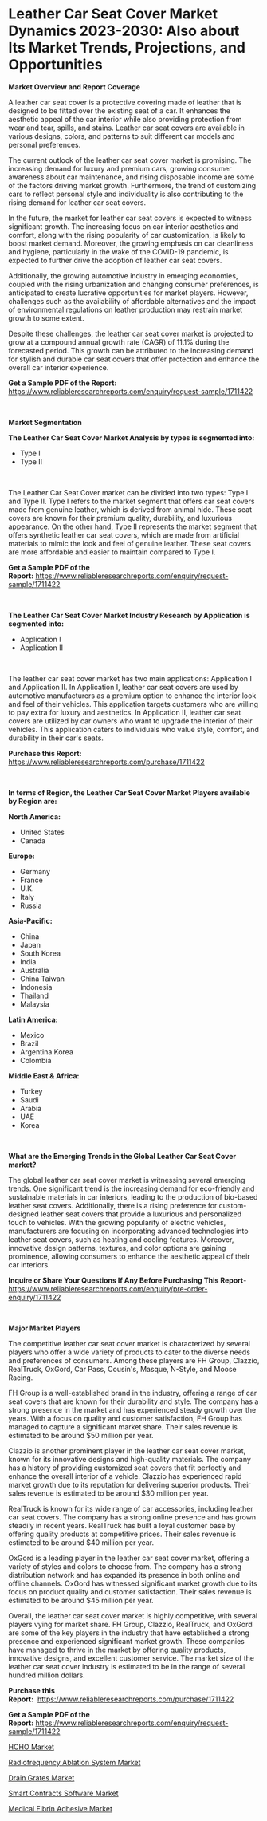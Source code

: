 <p><h1>Leather Car Seat Cover Market Dynamics 2023-2030: Also about Its Market Trends, Projections, and Opportunities</h1></p><p><strong>Market Overview and Report Coverage</strong></p>
<p><p>A leather car seat cover is a protective covering made of leather that is designed to be fitted over the existing seat of a car. It enhances the aesthetic appeal of the car interior while also providing protection from wear and tear, spills, and stains. Leather car seat covers are available in various designs, colors, and patterns to suit different car models and personal preferences.</p><p>The current outlook of the leather car seat cover market is promising. The increasing demand for luxury and premium cars, growing consumer awareness about car maintenance, and rising disposable income are some of the factors driving market growth. Furthermore, the trend of customizing cars to reflect personal style and individuality is also contributing to the rising demand for leather car seat covers.</p><p>In the future, the market for leather car seat covers is expected to witness significant growth. The increasing focus on car interior aesthetics and comfort, along with the rising popularity of car customization, is likely to boost market demand. Moreover, the growing emphasis on car cleanliness and hygiene, particularly in the wake of the COVID-19 pandemic, is expected to further drive the adoption of leather car seat covers.</p><p>Additionally, the growing automotive industry in emerging economies, coupled with the rising urbanization and changing consumer preferences, is anticipated to create lucrative opportunities for market players. However, challenges such as the availability of affordable alternatives and the impact of environmental regulations on leather production may restrain market growth to some extent.</p><p>Despite these challenges, the leather car seat cover market is projected to grow at a compound annual growth rate (CAGR) of 11.1% during the forecasted period. This growth can be attributed to the increasing demand for stylish and durable car seat covers that offer protection and enhance the overall car interior experience.</p></p>
<p><strong>Get a Sample PDF of the Report:</strong> <a href="https://www.reliableresearchreports.com/enquiry/request-sample/1711422">https://www.reliableresearchreports.com/enquiry/request-sample/1711422</a></p>
<p>&nbsp;</p>
<p><strong>Market Segmentation</strong></p>
<p><strong>The Leather Car Seat Cover Market Analysis by types is segmented into:</strong></p>
<p><ul><li>Type I</li><li>Type II</li></ul></p>
<p>&nbsp;</p>
<p><p>The Leather Car Seat Cover market can be divided into two types: Type I and Type II. Type I refers to the market segment that offers car seat covers made from genuine leather, which is derived from animal hide. These seat covers are known for their premium quality, durability, and luxurious appearance. On the other hand, Type II represents the market segment that offers synthetic leather car seat covers, which are made from artificial materials to mimic the look and feel of genuine leather. These seat covers are more affordable and easier to maintain compared to Type I.</p></p>
<p><strong>Get a Sample PDF of the Report:</strong>&nbsp;<a href="https://www.reliableresearchreports.com/enquiry/request-sample/1711422">https://www.reliableresearchreports.com/enquiry/request-sample/1711422</a></p>
<p>&nbsp;</p>
<p><strong>The Leather Car Seat Cover Market Industry Research by Application is segmented into:</strong></p>
<p><ul><li>Application I</li><li>Application II</li></ul></p>
<p>&nbsp;</p>
<p><p>The leather car seat cover market has two main applications: Application I and Application II. In Application I, leather car seat covers are used by automotive manufacturers as a premium option to enhance the interior look and feel of their vehicles. This application targets customers who are willing to pay extra for luxury and aesthetics. In Application II, leather car seat covers are utilized by car owners who want to upgrade the interior of their vehicles. This application caters to individuals who value style, comfort, and durability in their car's seats.</p></p>
<p><strong>Purchase this Report:</strong>&nbsp; <a href="https://www.reliableresearchreports.com/purchase/1711422">https://www.reliableresearchreports.com/purchase/1711422</a></p>
<p>&nbsp;</p>
<p><strong>In terms of Region, the Leather Car Seat Cover Market Players available by Region are:</strong></p>
<p>
    <p> <strong> North America: </strong>
        <ul>
            <li>United States</li>
            <li>Canada</li>
        </ul>
        </p> 
    <p> <strong> Europe: </strong>
        <ul>
            <li>Germany</li>
            <li>France</li>
            <li>U.K.</li>
            <li>Italy</li>
            <li>Russia</li>
        </ul>
        </p> 
    <p> <strong> Asia-Pacific: </strong>
        <ul>
            <li>China</li>
            <li>Japan</li>
            <li>South Korea</li>
            <li>India</li>
            <li>Australia</li>
            <li>China Taiwan</li>
            <li>Indonesia</li>
            <li>Thailand</li>
            <li>Malaysia</li>
        </ul>
        </p> 
    <p> <strong> Latin America: </strong>
        <ul>
            <li>Mexico</li>
            <li>Brazil</li>
            <li>Argentina Korea</li>
            <li>Colombia</li>
        </ul>
        </p> 
    <p> <strong> Middle East & Africa: </strong>
        <ul>
            <li>Turkey</li>
            <li>Saudi</li>
            <li>Arabia</li>
            <li>UAE</li>
            <li>Korea</li>
        </ul>
    </p>
    </p>
<p>&nbsp;</p>
<p><strong>What are the Emerging Trends in the Global Leather Car Seat Cover market?</strong></p>
<p><p>The global leather car seat cover market is witnessing several emerging trends. One significant trend is the increasing demand for eco-friendly and sustainable materials in car interiors, leading to the production of bio-based leather seat covers. Additionally, there is a rising preference for custom-designed leather seat covers that provide a luxurious and personalized touch to vehicles. With the growing popularity of electric vehicles, manufacturers are focusing on incorporating advanced technologies into leather seat covers, such as heating and cooling features. Moreover, innovative design patterns, textures, and color options are gaining prominence, allowing consumers to enhance the aesthetic appeal of their car interiors.</p></p>
<p><strong>Inquire or Share Your Questions If Any Before Purchasing This Report</strong>- <a href="https://www.reliableresearchreports.com/enquiry/pre-order-enquiry/1711422">https://www.reliableresearchreports.com/enquiry/pre-order-enquiry/1711422</a></p>
<p>&nbsp;</p>
<p><strong>Major Market Players</strong></p>
<p><p>The competitive leather car seat cover market is characterized by several players who offer a wide variety of products to cater to the diverse needs and preferences of consumers. Among these players are FH Group, Clazzio, RealTruck, OxGord, Car Pass, Cousin's, Masque, N-Style, and Moose Racing.</p><p>FH Group is a well-established brand in the industry, offering a range of car seat covers that are known for their durability and style. The company has a strong presence in the market and has experienced steady growth over the years. With a focus on quality and customer satisfaction, FH Group has managed to capture a significant market share. Their sales revenue is estimated to be around $50 million per year.</p><p>Clazzio is another prominent player in the leather car seat cover market, known for its innovative designs and high-quality materials. The company has a history of providing customized seat covers that fit perfectly and enhance the overall interior of a vehicle. Clazzio has experienced rapid market growth due to its reputation for delivering superior products. Their sales revenue is estimated to be around $30 million per year.</p><p>RealTruck is known for its wide range of car accessories, including leather car seat covers. The company has a strong online presence and has grown steadily in recent years. RealTruck has built a loyal customer base by offering quality products at competitive prices. Their sales revenue is estimated to be around $40 million per year.</p><p>OxGord is a leading player in the leather car seat cover market, offering a variety of styles and colors to choose from. The company has a strong distribution network and has expanded its presence in both online and offline channels. OxGord has witnessed significant market growth due to its focus on product quality and customer satisfaction. Their sales revenue is estimated to be around $45 million per year.</p><p>Overall, the leather car seat cover market is highly competitive, with several players vying for market share. FH Group, Clazzio, RealTruck, and OxGord are some of the key players in the industry that have established a strong presence and experienced significant market growth. These companies have managed to thrive in the market by offering quality products, innovative designs, and excellent customer service. The market size of the leather car seat cover industry is estimated to be in the range of several hundred million dollars.</p></p>
<p><strong>Purchase this Report:</strong>&nbsp;&nbsp;<a href="https://www.reliableresearchreports.com/purchase/1711422">https://www.reliableresearchreports.com/purchase/1711422</a></p>
<p></p>
<p><strong>Get a Sample PDF of the Report:</strong>&nbsp;<a href="https://www.reliableresearchreports.com/enquiry/request-sample/1711422">https://www.reliableresearchreports.com/enquiry/request-sample/1711422</a></p>
<p><p><a href="https://medium.com/@flavietowne/hcho-market-share-evolution-and-market-growth-trends-2023-2030-a5897c560aa4">HCHO Market</a></p><p><a href="https://medium.com/@justicelang2023/decoding-radiofrequency-ablation-system-market-metrics-market-share-trends-and-growth-patterns-8216659406ff">Radiofrequency Ablation System Market</a></p><p><a href="https://medium.com/@reecebednar/drain-grates-market-size-cagr-trends-2024-2030-2fc7cd47628b">Drain Grates Market</a></p><p><a href="https://medium.com/@barttrantow2023/smart-contracts-software-nbsp-market-focuses-on-market-share-size-and-projected-forecast-till-2030-9db82d9d4dee">Smart Contracts Software Market</a></p><p><a href="https://medium.com/@lincolnfeil/medical-fibrin-adhesive-market-analysis-its-cagr-market-segmentation-and-global-industry-overview-6811f2541228">Medical Fibrin Adhesive Market</a></p></p>